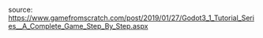 source: https://www.gamefromscratch.com/post/2019/01/27/Godot3_1_Tutorial_Series__A_Complete_Game_Step_By_Step.aspx
